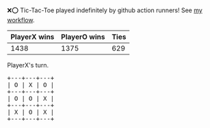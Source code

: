:x::o: Tic-Tac-Toe played indefinitely by github action runners! See [my workflow](.github/workflows/play.yaml).

|PlayerX wins|PlayerO wins|Ties|
|-|-|-|
|1438|1375|629|

PlayerX's turn.

<pre>
+---+---+---+
| O | X | O |
+---+---+---+
| O | O | X |
+---+---+---+
| X | O | X |
+---+---+---+
</pre>